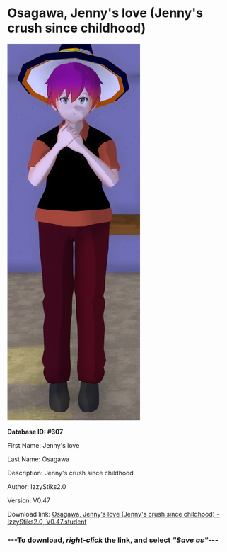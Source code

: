 # Osagawa, Jenny's love (Jenny's crush since childhood)

<img src="https://raw.githubusercontent.com/Arbiter1223/Daigaku-Gurashi-Custom-Students/master/Students/Files/Osagawa%2C%20Jenny's%20love%20(Jenny's%20crush%20since%20childhood).png" title="Osagawa, Jenny's love (Jenny's crush since childhood) - IzzyStiks2.0, V0.47">

**Database ID: #307**

First Name: Jenny's love

Last Name: Osagawa

Description: Jenny's crush since childhood

Author: IzzyStiks2.0

Version: V0.47

Download link: <a href="https://raw.githubusercontent.com/Arbiter1223/Daigaku-Gurashi-Custom-Students/master/Students/Files/Osagawa%2C%20Jenny's%20love%20(Jenny's%20crush%20since%20childhood)%20-%20IzzyStiks2.0%2C%20V0.47.student">Osagawa, Jenny's love (Jenny's crush since childhood) - IzzyStiks2.0, V0.47.student</a>

### ---**To download, _right-click_ the link, and select _"Save as"_**---
